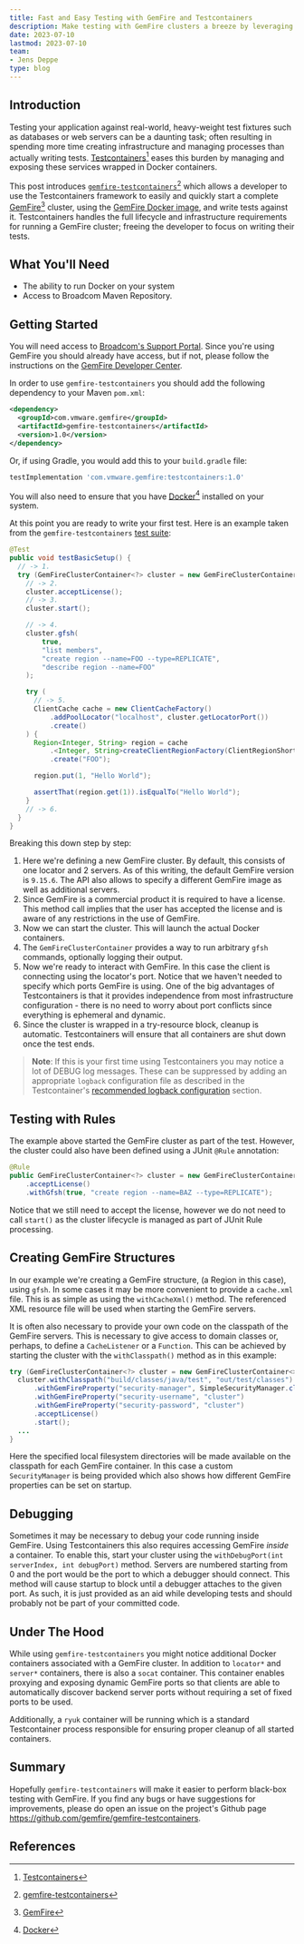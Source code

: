 ```yaml
---
title: Fast and Easy Testing with GemFire and Testcontainers
description: Make testing with GemFire clusters a breeze by leveraging the power of Testcontainers.
date: 2023-07-10
lastmod: 2023-07-10
team: 
- Jens Deppe
type: blog
---
```


## Introduction

Testing your application against real-world, heavy-weight test fixtures such as databases or web
servers can be a daunting task; often resulting in spending more time creating infrastructure and
managing processes than actually writing tests. [Testcontainers](https://testcontainers.com/)[^1]
eases this burden by managing and exposing these services wrapped in Docker containers.

This post introduces
[`gemfire-testcontainers`](https://github.com/gemfire/gemfire-testcontainers)[^2] which allows a
developer to use the Testcontainers framework to easily and quickly start a complete
[GemFire](https://docs.vmware.com/en/VMware-GemFire/10.0/gf/about_gemfire.html)[^3] cluster, using
the [GemFire Docker image](https://hub.docker.com/r/gemfire/gemfire), and write tests against it.
Testcontainers handles the full lifecycle and infrastructure requirements for running a GemFire
cluster; freeing the developer to focus on writing their tests.

## What You'll Need

- The ability to run Docker on your system
- Access to Broadcom Maven Repository.

## Getting Started

You will need access to [Broadcom's Support Portal](https://support.broadcom.com/).
Since you're using GemFire you should already have access, but if not, please follow the
instructions on the [GemFire Developer Center](https://gemfire.dev/quickstart/java/).

In order to use `gemfire-testcontainers` you should add the following dependency to your Maven `pom.xml`:

```xml
<dependency>
  <groupId>com.vmware.gemfire</groupId>
  <artifactId>gemfire-testcontainers</artifactId>
  <version>1.0</version>
</dependency>
```

Or, if using Gradle, you would add this to your `build.gradle` file:

```groovy
testImplementation 'com.vmware.gemfire:testcontainers:1.0'
```

You will also need to ensure that you have [Docker](https://docs.docker.com/engine/install/)[^4]
installed on your system.

At this point you are ready to write your first test. Here is an example taken from the
`gemfire-testcontainers` [test
suite](https://github.com/gemfire/gemfire-testcontainers/blob/main/src/test/java/com/vmware/gemfire/testcontainers/GemFireTestcontainersTest.java):

```java
@Test
public void testBasicSetup() {
  // -> 1.
  try (GemFireClusterContainer<?> cluster = new GemFireClusterContainer<>()) {
    // -> 2.
    cluster.acceptLicense();
    // -> 3.
    cluster.start();

    // -> 4.
    cluster.gfsh(
        true,
        "list members",
        "create region --name=FOO --type=REPLICATE",
        "describe region --name=FOO"
    );

    try (
      // -> 5.
      ClientCache cache = new ClientCacheFactory()
          .addPoolLocator("localhost", cluster.getLocatorPort())
          .create()
    ) {
      Region<Integer, String> region = cache
          .<Integer, String>createClientRegionFactory(ClientRegionShortcut.PROXY)
          .create("FOO");

      region.put(1, "Hello World");

      assertThat(region.get(1)).isEqualTo("Hello World");
    }
    // -> 6.
  }
}
```

Breaking this down step by step:

1. Here we're defining a new GemFire cluster. By default, this consists of one locator and 2
   servers.  As of this writing, the default GemFire version is `9.15.6`. The API also allows to
   specify a different GemFire image as well as additional servers.
2. Since GemFire is a commercial product it is required to have a license. This method call implies
   that the user has accepted the license and is aware of any restrictions in the use of GemFire.
3. Now we can start the cluster. This will launch the actual Docker containers.
4. The `GemFireClusterContainer` provides a way to run arbitrary `gfsh` commands, optionally logging
   their output.
5. Now we're ready to interact with GemFire. In this case the client is connecting using the
   locator's port. Notice that we haven't needed to specify which ports GemFire is using. One of the
   big advantages of Testcontainers is that it provides independence from most infrastructure
   configuration - there is no need to worry about port conflicts since everything is ephemeral and
   dynamic.
6. Since the cluster is wrapped in a try-resource block, cleanup is automatic. Testcontainers will
   ensure that all containers are shut down once the test ends.

> __Note__: If this is your first time using Testcontainers you may notice a lot of DEBUG log
> messages. These can be suppressed by adding an appropriate `logback` configuration file as
> described in the Testcontainer's [recommended logback
> configuration](https://java.testcontainers.org/supported_docker_environment/logging_config/)
> section.


## Testing with Rules

The example above started the GemFire cluster as part of the test. However, the cluster could also
have been defined using a JUnit `@Rule` annotation:

```java
@Rule
public GemFireClusterContainer<?> cluster = new GemFireClusterContainer<>()
    .acceptLicense()
    .withGfsh(true, "create region --name=BAZ --type=REPLICATE");
```

Notice that we still need to accept the license, however we do not need to call `start()` as the
cluster lifecycle is managed as part of JUnit Rule processing. 

## Creating GemFire Structures

In our example we're creating a GemFire structure, (a Region in this case), using `gfsh`. In some
cases it may be more convenient to provide a `cache.xml` file. This is as simple as using the
`withCacheXml()` method. The referenced XML resource file will be used when starting the GemFire
servers.

It is often also necessary to provide your own code on the classpath of the GemFire servers. This
is necessary to give access to domain classes or, perhaps, to define a `CacheListener` or a
`Function`. This can be achieved by starting the cluster with the `withClasspath()` method as in
this example:

```java
try (GemFireClusterContainer<?> cluster = new GemFireClusterContainer<>()) {
  cluster.withClasspath("build/classes/java/test", "out/test/classes")
      .withGemFireProperty("security-manager", SimpleSecurityManager.class.getName())
      .withGemFireProperty("security-username", "cluster")
      .withGemFireProperty("security-password", "cluster")
      .acceptLicense()
      .start();
  ...
}
```

Here the specified local filesystem directories will be made available on the classpath for each
GemFire container. In this case a custom `SecurityManager` is being provided which also shows how
different GemFire properties can be set on startup.

## Debugging

Sometimes it may be necessary to debug your code running inside GemFire. Using Testcontainers this
also requires accessing GemFire _inside_ a container. To enable this, start your cluster using the
`withDebugPort(int serverIndex, int debugPort)` method. Servers are numbered starting from 0 and
the port would be the port to which a debugger should connect. This method will cause startup to
block until a debugger attaches to the given port. As such, it is just provided as an aid while
developing tests and should probably not be part of your committed code.

## Under The Hood

While using `gemfire-testcontainers` you might notice additional Docker containers associated with
a GemFire cluster. In addition to `locator*` and `server*` containers, there is also a `socat`
container. This container enables proxying and exposing dynamic GemFire ports so that clients are
able to automatically discover backend server ports without requiring a set of fixed ports to be
used.

Additionally, a `ryuk` container will be running which is a standard Testcontainer process
responsible for ensuring proper cleanup of all started containers.

## Summary

Hopefully `gemfire-testcontainers` will make it easier to perform black-box testing with GemFire.
If you find any bugs or have suggestions for improvements, please do open an issue on the
project's Github page https://github.com/gemfire/gemfire-testcontainers.

## References

[^1]:[Testcontainers](https://testcontainers.com/)
[^2]:[gemfire-testcontainers](https://github.com/gemfire/gemfire-testcontainers)
[^3]:[GemFire](https://docs.vmware.com/en/VMware-GemFire/10.0/gf/about_gemfire.html)
[^4]:[Docker](https://docs.docker.com)
[^5]:[gemfire-testcontainers tests](https://github.com/gemfire/gemfire-testcontainers/blob/main/src/test/java/com/vmware/gemfire/testcontainers/GemFireTestcontainersTest.java)
